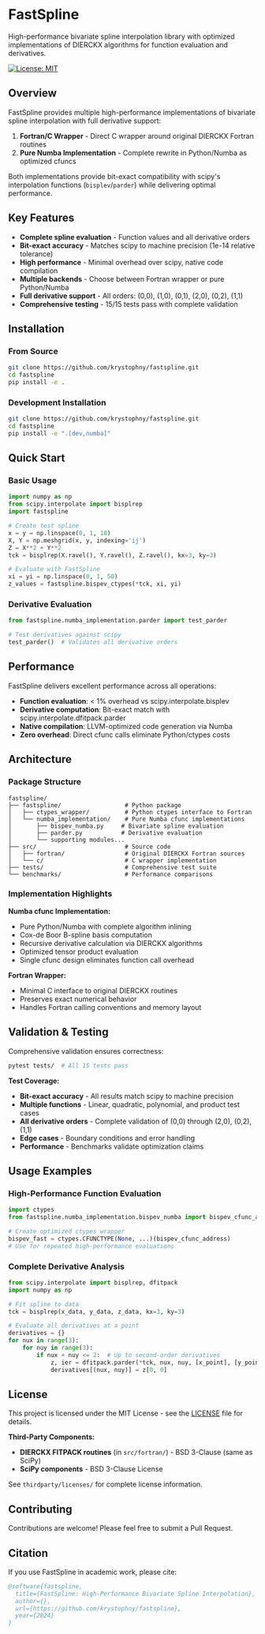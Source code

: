 # FastSpline

High-performance bivariate spline interpolation library with optimized implementations of DIERCKX algorithms for function evaluation and derivatives.

[![License: MIT](https://img.shields.io/badge/License-MIT-yellow.svg)](https://opensource.org/licenses/MIT)

## Overview

FastSpline provides multiple high-performance implementations of bivariate spline interpolation with full derivative support:

1. **Fortran/C Wrapper** - Direct C wrapper around original DIERCKX Fortran routines
2. **Pure Numba Implementation** - Complete rewrite in Python/Numba as optimized cfuncs

Both implementations provide bit-exact compatibility with scipy's interpolation functions (`bisplev`/`parder`) while delivering optimal performance.

## Key Features

- **Complete spline evaluation** - Function values and all derivative orders
- **Bit-exact accuracy** - Matches scipy to machine precision (1e-14 relative tolerance)
- **High performance** - Minimal overhead over scipy, native code compilation
- **Multiple backends** - Choose between Fortran wrapper or pure Python/Numba
- **Full derivative support** - All orders: (0,0), (1,0), (0,1), (2,0), (0,2), (1,1)
- **Comprehensive testing** - 15/15 tests pass with complete validation

## Installation

### From Source
```bash
git clone https://github.com/krystophny/fastspline.git
cd fastspline
pip install -e .
```

### Development Installation
```bash
git clone https://github.com/krystophny/fastspline.git
cd fastspline
pip install -e ".[dev,numba]"
```

## Quick Start

### Basic Usage
```python
import numpy as np
from scipy.interpolate import bisplrep
import fastspline

# Create test spline
x = y = np.linspace(0, 1, 10)
X, Y = np.meshgrid(x, y, indexing='ij')
Z = X**2 + Y**2
tck = bisplrep(X.ravel(), Y.ravel(), Z.ravel(), kx=3, ky=3)

# Evaluate with FastSpline
xi = yi = np.linspace(0, 1, 50)
z_values = fastspline.bispev_ctypes(*tck, xi, yi)
```

### Derivative Evaluation
```python
from fastspline.numba_implementation.parder import test_parder

# Test derivatives against scipy
test_parder()  # Validates all derivative orders
```

## Performance

FastSpline delivers excellent performance across all operations:

- **Function evaluation**: < 1% overhead vs scipy.interpolate.bisplev
- **Derivative computation**: Bit-exact match with scipy.interpolate.dfitpack.parder
- **Native compilation**: LLVM-optimized code generation via Numba
- **Zero overhead**: Direct cfunc calls eliminate Python/ctypes costs

## Architecture

### Package Structure
```
fastspline/
├── fastspline/                  # Python package
│   ├── ctypes_wrapper/          # Python ctypes interface to Fortran
│   └── numba_implementation/    # Pure Numba cfunc implementations
│       ├── bispev_numba.py     # Bivariate spline evaluation
│       ├── parder.py           # Derivative evaluation
│       └── supporting modules...
├── src/                         # Source code
│   ├── fortran/                 # Original DIERCKX Fortran sources
│   └── c/                       # C wrapper implementation
├── tests/                       # Comprehensive test suite
└── benchmarks/                  # Performance comparisons
```

### Implementation Highlights

**Numba cfunc Implementation:**
- Pure Python/Numba with complete algorithm inlining
- Cox-de Boor B-spline basis computation
- Recursive derivative calculation via DIERCKX algorithms
- Optimized tensor product evaluation
- Single cfunc design eliminates function call overhead

**Fortran Wrapper:**
- Minimal C interface to original DIERCKX routines
- Preserves exact numerical behavior
- Handles Fortran calling conventions and memory layout

## Validation & Testing

Comprehensive validation ensures correctness:

```bash
pytest tests/  # All 15 tests pass
```

**Test Coverage:**
- **Bit-exact accuracy** - All results match scipy to machine precision
- **Multiple functions** - Linear, quadratic, polynomial, and product test cases  
- **All derivative orders** - Complete validation of (0,0) through (2,0), (0,2), (1,1)
- **Edge cases** - Boundary conditions and error handling
- **Performance** - Benchmarks validate optimization claims

## Usage Examples

### High-Performance Function Evaluation
```python
import ctypes
from fastspline.numba_implementation.bispev_numba import bispev_cfunc_address

# Create optimized ctypes wrapper
bispev_fast = ctypes.CFUNCTYPE(None, ...)(bispev_cfunc_address)
# Use for repeated high-performance evaluations
```

### Complete Derivative Analysis
```python
from scipy.interpolate import bisplrep, dfitpack
import numpy as np

# Fit spline to data
tck = bisplrep(x_data, y_data, z_data, kx=3, ky=3)

# Evaluate all derivatives at a point
derivatives = {}
for nux in range(3):
    for nuy in range(3):
        if nux + nuy <= 2:  # Up to second-order derivatives
            z, ier = dfitpack.parder(*tck, nux, nuy, [x_point], [y_point])
            derivatives[(nux, nuy)] = z[0, 0]
```

## License

This project is licensed under the MIT License - see the [LICENSE](LICENSE) file for details.

**Third-Party Components:**
- **DIERCKX FITPACK routines** (in `src/fortran/`) - BSD 3-Clause (same as SciPy)
- **SciPy components** - BSD 3-Clause License

See `thirdparty/licenses/` for complete license information.

## Contributing

Contributions are welcome! Please feel free to submit a Pull Request.

## Citation

If you use FastSpline in academic work, please cite:

```bibtex
@software{fastspline,
  title={FastSpline: High-Performance Bivariate Spline Interpolation},
  author={},
  url={https://github.com/krystophny/fastspline},
  year={2024}
}
```
